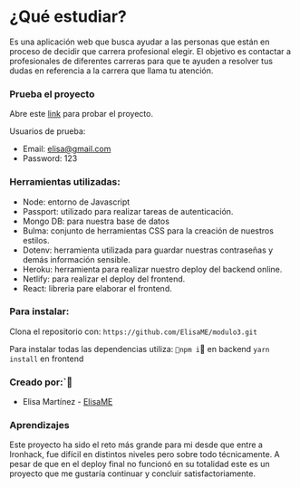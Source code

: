 # ¿Qué estudiar?

Es una aplicación web que busca ayudar a las personas que están en proceso de decidir que carrera profesional elegir. El objetivo es contactar a profesionales de diferentes carreras para que te ayuden a resolver tus dudas en referencia a la carrera que llama tu atención.

### Prueba el proyecto
Abre este [link](https://queestudiar.netlify.com)  para probar el proyecto.

Usuarios de prueba:
+ Email: elisa@gmail.com
+ Password: 123

### Herramientas utilizadas:
+ Node: entorno de Javascript 
+ Passport: utilizado para realizar tareas de autenticación.
+ Mongo DB: para nuestra base de datos
+ Bulma: conjunto de herramientas CSS para la creación de nuestros estilos.
+ Dotenv: herramienta utilizada para guardar nuestras contraseñas y demás información sensible.
+ Heroku: herramienta para realizar nuestro deploy del backend online.
+ Netlify: para realizar el deploy del frontend.
+ React: libreria pare elaborar el frontend.


### Para instalar:
Clona el repositorio con:
`https://github.com/ElisaME/modulo3.git`

Para instalar todas las dependencias utiliza:
`npm i` en backend
`yarn install` en frontend

### Creado por:`
+ Elisa Martínez - [ElisaME](https://github.com/ElisaME)

### Aprendizajes
Este proyecto ha sido el reto más grande para mi desde que entre a Ironhack, fue difícil en distintos niveles pero sobre todo técnicamente. A pesar de que en el deploy final no funcionó en su totalidad este es un proyecto que me gustaría continuar y concluir satisfactoriamente.




